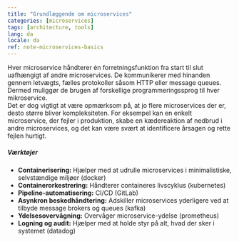 ```yaml
---
title: "Grundlæggende om microservices"
categories: [microservices]
tags: [architecture, tools]
lang: da
locale: da
ref: note-microservices-basics
---
```

Hver microservice håndterer én forretningsfunktion fra start til slut uafhængigt af andre microservices. De kommunikerer med hinanden gennem letvægts, fælles protokoller såsom HTTP eller message queues. Dermed muliggør de brugen af forskellige programmeringssprog til hver mikroservice.  
Det er dog vigtigt at være opmærksom på, at jo flere microservices der er, desto større bliver kompleksiteten. For eksempel kan en enkelt microservice, der fejler i produktion, skabe en kædereaktion af nedbrud i andre microservices, og det kan være svært at identificere årsagen og rette fejlen hurtigt.

##### Værktøjer
- **Containerisering:** Hjælper med at udrulle microservices i minimalistiske, selvstændige miljøer (docker)
- **Containerorkestrering:** Håndterer containeres livscyklus (kubernetes)
- **Pipeline-automatisering:** CI/CD (GitLab)
- **Asynkron beskedhåndtering:** Adskiller microservices yderligere ved at tilbyde message brokers og queues (kafka)
- **Ydelsesovervågning:** Overvåger microservice-ydelse (prometheus)
- **Logning og audit:** Hjælper med at holde styr på alt, hvad der sker i systemet (datadog)
